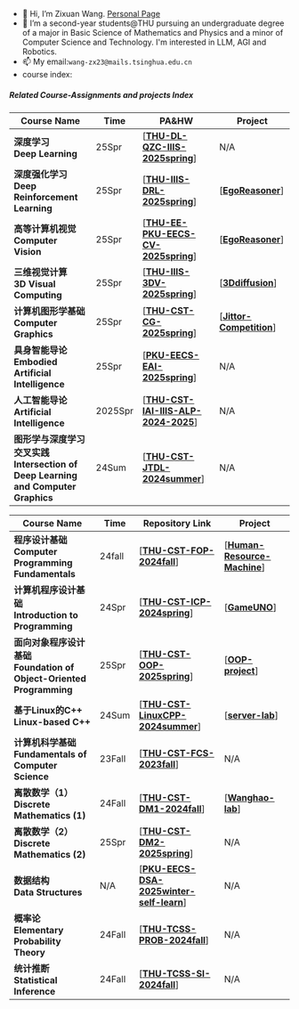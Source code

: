 - 👋 Hi, I’m Zixuan Wang. [Personal Page](https://wannabeyourfriend.github.io)
- 🌱 I’m a second-year students@THU pursuing an undergraduate degree of a major in Basic Science of Mathematics and Physics and a minor of Computer Science and Technology. I'm interested in LLM, AGI and Robotics.
- 📫 My email:`wang-zx23@mails.tsinghua.edu.cn`
- course index:
##### Related Course-Assignments and projects Index
| Course Name                                                           | Time        | PA&HW | Project
| ------------------------------------------------------------          | ----------- | ------------------------------------------------------------                                          | ------------- |
| **深度学习<br />Deep Learning**                                       | 25Spr  | [**[THU-DL-QZC-IIIS-2025spring](https://github.com/wannabeyourfriend/THU-DL-IIIS-2025spring)**]      | N/A | 
| **深度强化学习<br />Deep Reinforcement Learning**                     | 25Spr | [**[THU-IIIS-DRL-2025spring](https://github.com/wannabeyourfriend/THU-IIIS-DRL-2025spring.git)**]     | [**[EgoReasoner](https://github.com/wannabeyourfriend/EgoReasoner)**] | 
| **高等计算机视觉<br />Computer Vision**                               | 25Spr | [**[THU-EE-PKU-EECS-CV-2025spring](https://github.com/wannabeyourfriend/THU-EE-IIIS-CV-2025spring)**] | [**[EgoReasoner](https://github.com/wannabeyourfriend/EgoHOI)**] | 
| **三维视觉计算<br />3D Visual Computing**                             | 25Spr | [**[THU-IIIS-3DV-2025spring](https://github.com/wannabeyourfriend/THU-IIIS-3DV-2025spring)**]         | [**[3Ddiffusion](https://github.com/wannabeyourfriend/3D-Visual-Computing-Project)**] | 
| **计算机图形学基础<br />Computer Graphics**                           | 25Spr | [**[THU-CST-CG-2025spring](https://github.com/wannabeyourfriend/THU-CST-CG-2025spring)**]             | [**[Jittor-Competition](https://github.com/wannabeyourfriend/Jitter-5th-human-skeleton-prediction-track)**]  | 
| **具身智能导论<br />Embodied Artificial Intelligence**                | 25Spr | [**[PKU-EECS-EAI-2025spring](https://github.com/wannabeyourfriend/PKU-EECS-EAI-2025spring)**]          | N/A | 
| **人工智能导论<br />Artificial Intelligence**                               | 2025Spr | [**[THU-CST-IAI-IIIS-ALP-2024-2025](https://github.com/wannabeyourfriend/THU-CST-IAI-2025spring)**]   | N/A | 
| **图形学与深度学习交叉实践<br />Intersection of Deep Learning and Computer Graphics** | 24Sum | [**[THU-CST-JTDL-2024summer](https://github.com/wannabeyourfriend/THU-CST-JTDL-2024summer)**]         | N/A | 


| Course Name                                                  | Time        | Repository Link                                              | Project |
| ------------------------------------------------------------ | ----------- | ------------------------------------------------------------ | --- |
| **程序设计基础<br />Computer Programming Fundamentals**      | 24fall   | [**[THU-CST-FOP-2024fall](https://github.com/wannabeyourfriend/THU-CST-FOP-2024fall)**] | [**[Human-Resource-Machine](https://github.com/wannabeyourfriend/Human-Resource-Machine)**] |
| **计算机程序设计基础<br />Introduction to Programming**      | 24Spr | [**[THU-CST-ICP-2024spring](https://github.com/wannabeyourfriend/THU-CST-ICP-2024spring)**] | [**[GameUNO](https://github.com/wannabeyourfriend/UNO-card-game-EasyX)**] |
| **面向对象程序设计基础<br />Foundation of Object-Oriented Programming** | 25Spr | [**[THU-CST-OOP-2025spring](https://github.com/wannabeyourfriend/THU-CST-OOP-2025spring)**] | [**[OOP-project](https://github.com/wannabeyourfriend/OOP-project)**] |
| **基于Linux的C++<br />Linux-based C++**            | 24Sum | [**[THU-CST-LinuxCPP-2024summer](https://github.com/wannabeyourfriend/THU-CST-LinuxCPP-2024summer)**] | [**[server-lab](https://github.com/wannabeyourfriend/linux-cpp-server-lab)**] |
| **计算机科学基础<br />Fundamentals of Computer Science**   | 23Fall   |[**[THU-CST-FCS-2023fall](https://github.com/wannabeyourfriend/THU-CST-FCS-2023fall)**] | N/A |
| **离散数学（1）<br />Discrete Mathematics (1)**                | 24Fall   | [**[THU-CST-DM1-2024fall](https://github.com/wannabeyourfriend/THU-CST-DM1-2024fall)**] | [**[Wanghao-lab](https://github.com/wannabeyourfriend/Wanghao-algorithm-Lab)**] |
| **离散数学（2）<br />Discrete Mathematics (2)**                | 25Spr | [**[THU-CST-DM2-2025spring](https://github.com/wannabeyourfriend/THU-CST-DM2-2025spring)**] | N/A |
| **数据结构<br />Data Structures** | N/A | [**[PKU-EECS-DSA-2025winter-self-learn](https://github.com/wannabeyourfriend/PKU-EECS-DSA-2025winter-self-learn)**] | N/A |
| **概率论<br />Elementary Probability Theory** | 24Fall | [**[THU-TCSS-PROB-2024fall](https://github.com/wannabeyourfriend/THU-TCSS-Prob-2024fall)**]| N/A |
| **统计推断<br />Statistical Inference**                    | 24Fall | [**[THU-TCSS-SI-2024fall](https://github.com/wannabeyourfriend/THU-TCSS-SI-2024fall)**] | N/A |




<!---
wannabeyourfriend/wannabeyourfriend is a ✨ special ✨ repository because its `README.md` (this file) appears on your GitHub profile.
You can click the Preview link to take a look at your changes.
--->
